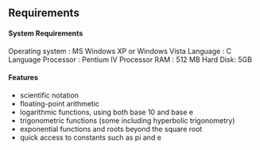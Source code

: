 ## Requirements

#### System Requirements
  Operating system : MS Windows XP or Windows Vista
  Language : C Language
  Processor : Pentium IV Processor
  RAM : 512 MB
  Hard Disk: 5GB
 
 #### Features
 
- scientific notation
- floating-point arithmetic
- logarithmic functions, using both base 10 and base e
- trigonometric functions (some including hyperbolic trigonometry)
- exponential functions and roots beyond the square root
- quick access to constants such as pi and e 
